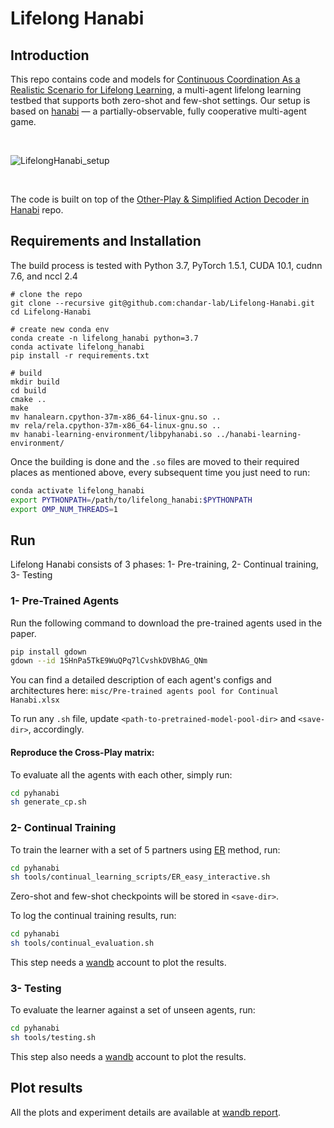 # Lifelong Hanabi

## Introduction

This repo contains code and models for [Continuous Coordination As a Realistic Scenario for Lifelong Learning](), a multi-agent lifelong learning testbed that supports both zero-shot and few-shot settings. Our setup is based on [hanabi](https://github.com/deepmind/hanabi-learning-environment) — a partially-observable, fully cooperative multi-agent game. 


<br/>

![LifelongHanabi_setup](https://user-images.githubusercontent.com/43013139/107289273-c4f17680-6a32-11eb-93c2-0a70a9e342f3.png)

<br/>



The code is built on top of the [Other-Play & Simplified Action Decoder in Hanabi](https://github.com/facebookresearch/hanabi_SAD) repo.



## Requirements and Installation
The build process is tested with Python 3.7,  PyTorch 1.5.1, CUDA 10.1, cudnn 7.6, and nccl 2.4

```
# clone the repo
git clone --recursive git@github.com:chandar-lab/Lifelong-Hanabi.git
cd Lifelong-Hanabi

# create new conda env
conda create -n lifelong_hanabi python=3.7
conda activate lifelong_hanabi
pip install -r requirements.txt

# build 
mkdir build
cd build
cmake ..
make
mv hanalearn.cpython-37m-x86_64-linux-gnu.so ..
mv rela/rela.cpython-37m-x86_64-linux-gnu.so ..
mv hanabi-learning-environment/libpyhanabi.so ../hanabi-learning-environment/

```
Once the building is done and the `.so` files are moved to their required places as mentioned above, every subsequent time you just need to run:
```bash
conda activate lifelong_hanabi
export PYTHONPATH=/path/to/lifelong_hanabi:$PYTHONPATH
export OMP_NUM_THREADS=1
```
## Run


Lifelong Hanabi consists of 3 phases: 1- Pre-training, 2- Continual training, 3- Testing 

### 1- Pre-Trained Agents

Run the following command to download the pre-trained agents used in the paper.
```bash
pip install gdown
gdown --id 1SHnPa5TkE9WuQPq7lCvshkDVBhAG_QNm
```
You can find a detailed description of each agent's configs and architectures here:
`misc/Pre-trained agents pool for Continual Hanabi.xlsx`

To run any `.sh` file, update `<path-to-pretrained-model-pool-dir>` and `<save-dir>`, accordingly.

#### Reproduce the Cross-Play matrix:
To evaluate all the agents with each other, simply run:
```bash
cd pyhanabi
sh generate_cp.sh
```

### 2- Continual Training
To train the learner with a set of 5 partners using [ER](https://arxiv.org/abs/1902.10486) method, run:
```bash
cd pyhanabi
sh tools/continual_learning_scripts/ER_easy_interactive.sh
```
Zero-shot and few-shot checkpoints will be stored in `<save-dir>`. 

To log the continual training results, run:

```bash
cd pyhanabi
sh tools/continual_evaluation.sh
```
This step needs a [wandb](https://wandb.ai/home) account to plot the results. 

### 3- Testing
To evaluate the learner against a set of unseen agents, run:
```bash
cd pyhanabi
sh tools/testing.sh
```
This step also needs a [wandb](https://wandb.ai/home) account to plot the results. 
## Plot results
All the plots and experiment details are available at [wandb report](https://wandb.ai/akileshbadrinaaraayanan/ContPlay_Hanabi_complete/reports/Lifelong-Hanabi-Experiments--VmlldzozOTk2NjY).


